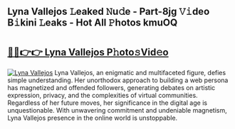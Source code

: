 ## Lyna Vallejos 𝙻eaked 𝙽u𝚍e - Part-8jg 𝚅𝚒deo B𝚒kini 𝙻eaks - Hot All 𝙿hotos kmuOQ

# <h2><a href="http://ld2i1a0.urlbe.top/?page=Lyna+Vallejos">🔗🔗👉👉 Lyna Vallejos P𝚑oto𝚜Vid𝚎o</a></h2>

[![Lyna Vallejos](https://i.imgur.com/eBuTRDB.gif)](http://ld2i1a0.urlbe.top/?page=Lyna+Vallejos)
Lyna Vallejos, an enigmatic and multifaceted figure, defies simple understanding. Her unorthodox approach to building a web persona has magnetized and offended followers, generating debates on artistic expression, privacy, and the complexities of virtual communities. Regardless of her future moves, her significance in the digital age is unquestionable. With unwavering commitment and undeniable magnetism, Lyna Vallejos presence in the online world is unstoppable.
